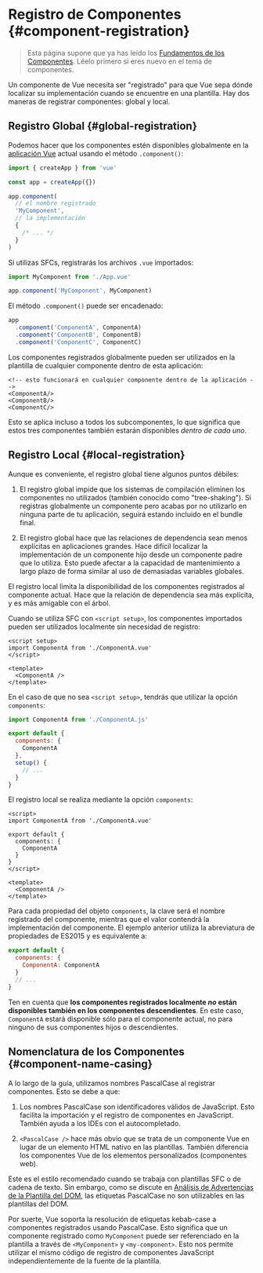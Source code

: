 # Registro de Componentes {#component-registration}

> Esta página supone que ya has leído los [Fundamentos de los Componentes](/guide/essentials/component-basics). Léelo primero si eres nuevo en el tema de componentes.

<VueSchoolLink href="https://vueschool.io/lessons/vue-3-global-vs-local-vue-components" title="Lección gratuita de Registro de Componentes de Vue.js"/>

Un componente de Vue necesita ser "registrado" para que Vue sepa dónde localizar su implementación cuando se encuentre en una plantilla. Hay dos maneras de registrar componentes: global y local.

## Registro Global {#global-registration}

Podemos hacer que los componentes estén disponibles globalmente en la [aplicación Vue](/guide/essentials/application) actual usando el método `.component()`:

```js
import { createApp } from 'vue'

const app = createApp({})

app.component(
  // el nombre registrado
  'MyComponent',
  // la implementación
  {
    /* ... */
  }
)
```

Si utilizas SFCs, registrarás los archivos `.vue` importados:

```js
import MyComponent from './App.vue'

app.component('MyComponent', MyComponent)
```

El método `.component()` puede ser encadenado:

```js
app
  .component('ComponentA', ComponentA)
  .component('ComponentB', ComponentB)
  .component('ComponentC', ComponentC)
```

Los componentes registrados globalmente pueden ser utilizados en la plantilla de cualquier componente dentro de esta aplicación:

```vue-html
<!-- esto funcionará en cualquier componente dentro de la aplicación -->
<ComponentA/>
<ComponentB/>
<ComponentC/>
```

Esto se aplica incluso a todos los subcomponentes, lo que significa que estos tres componentes también estarán disponibles _dentro de cada uno_.

## Registro Local {#local-registration}

Aunque es conveniente, el registro global tiene algunos puntos débiles:

1. El registro global impide que los sistemas de compilación eliminen los componentes no utilizados (también conocido como "tree-shaking"). Si registras globalmente un componente pero acabas por no utilizarlo en ninguna parte de tu aplicación, seguirá estando incluido en el bundle final.

2. El registro global hace que las relaciones de dependencia sean menos explícitas en aplicaciones grandes. Hace difícil localizar la implementación de un componente hijo desde un componente padre que lo utiliza. Esto puede afectar a la capacidad de mantenimiento a largo plazo de forma similar al uso de demasiadas variables globales.

El registro local limita la disponibilidad de los componentes registrados al componente actual. Hace que la relación de dependencia sea más explícita, y es más amigable con el árbol.

<div class="composition-api">

Cuando se utiliza SFC con `<script setup>`, los componentes importados pueden ser utilizados localmente sin necesidad de registro:

```vue
<script setup>
import ComponentA from './ComponentA.vue'
</script>

<template>
  <ComponentA />
</template>
```

En el caso de que no sea `<script setup>`, tendrás que utilizar la opción `components`:

```js
import ComponentA from './ComponentA.js'

export default {
  components: {
    ComponentA
  },
  setup() {
    // ...
  }
}
```

</div>
<div class="options-api">

El registro local se realiza mediante la opción `components`:

```vue
<script>
import ComponentA from './ComponentA.vue'

export default {
  components: {
    ComponentA
  }
}
</script>

<template>
  <ComponentA />
</template>
```

</div>

Para cada propiedad del objeto `components`, la clave será el nombre registrado del componente, mientras que el valor contendrá la implementación del componente. El ejemplo anterior utiliza la abreviatura de propiedades de ES2015 y es equivalente a:

```js
export default {
  components: {
    ComponentA: ComponentA
  }
  // ...
}
```

Ten en cuenta que **los componentes registrados localmente _no_ están disponibles también en los componentes descendientes**. En este caso, `ComponentA` estará disponible sólo para el componente actual, no para ninguno de sus componentes hijos o descendientes.

## Nomenclatura de los Componentes {#component-name-casing}

A lo largo de la guía, utilizamos nombres PascalCase al registrar componentes. Esto se debe a que:

1. Los nombres PascalCase son identificadores válidos de JavaScript. Esto facilita la importación y el registro de componentes en JavaScript. También ayuda a los IDEs con el autocompletado.

2. `<PascalCase />` hace más obvio que se trata de un componente Vue en lugar de un elemento HTML nativo en las plantillas. También diferencia los componentes Vue de los elementos personalizados (componentes web).

Este es el estilo recomendado cuando se trabaja con plantillas SFC o de cadena de texto. Sin embargo, como se discute en [Análisis de Advertencias de la Plantilla del DOM](/guide/essentials/component-basics#in-dom-template-parsing-caveats), las etiquetas PascalCase no son utilizables en las plantillas del DOM.

Por suerte, Vue soporta la resolución de etiquetas kebab-case a componentes registrados usando PascalCase. Esto significa que un componente registrado como `MyComponent` puede ser referenciado en la plantilla a través de `<MyComponent>` y `<my-component>`. Esto nos permite utilizar el mismo código de registro de componentes JavaScript independientemente de la fuente de la plantilla.
